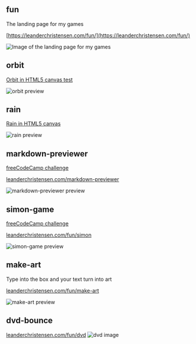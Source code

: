 ## fun
The landing page for my games

[https://leanderchristensen.com/fun/](https://leanderchristensen.com/fun/)

![Image of the landing page for my games](https://leanderchristensen.com/github-img/fun.png)

## orbit
[Orbit in HTML5 canvas test](https://leanderchristensen.com/fun/orbit)

![orbit preview](https://i.imgur.com/A8F1UkM.png)

## rain
[Rain in HTML5 canvas](https://leanderchristensen.com/fun/rain)

![rain preview](https://i.imgur.com/UFd2sih.png)

## markdown-previewer
[freeCodeCamp challenge](https://www.freecodecamp.org/learn/front-end-development-libraries/front-end-development-libraries-projects/build-a-markdown-previewer)

[leanderchristensen.com/markdown-previewer](https://leanderchristensen.com/freecodecamp/markdown-previewer/)

![markdown-previewer preview](https://leanderchristensen.com/github-img/markdown-previewer.png)

## simon-game
[freeCodeCamp challenge](https://en.wikipedia.org/wiki/Simon_(game))

[leanderchristensen.com/fun/simon](https://leanderchristensen.com/fun/simon)

![simon-game preview](https://i.imgur.com/8u9ZbeW.png)

## make-art
Type into the box and your text turn into art

[leanderchristensen.com/fun/make-art](https://leanderchristensen.com/fun/make-art)

![make-art preview](https://i.imgur.com/SLAPIrT.png)

## dvd-bounce

[leanderchristensen.com/fun/dvd](https://leanderchristensen.com/fun/dvd/)
![dvd image](https://upload.wikimedia.org/wikipedia/commons/thumb/e/e7/DVD-Video_Logo.svg/1200px-DVD-Video_Logo.svg.png)
